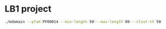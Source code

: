 # LB1 project

```sh
./mdomain --pfam PF00014 --min-length 50 --max-length 80 --clust-th 50 --hmm-name kunitz
```